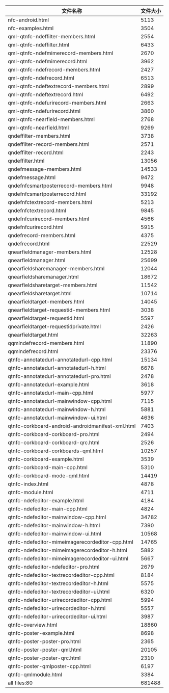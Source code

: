 文件名称 | 文件大小
---|---
nfc-android.html|5113
nfc-examples.html|3504
qml-qtnfc-ndeffilter-members.html|2554
qml-qtnfc-ndeffilter.html|6433
qml-qtnfc-ndefmimerecord-members.html|2670
qml-qtnfc-ndefmimerecord.html|3962
qml-qtnfc-ndefrecord-members.html|2427
qml-qtnfc-ndefrecord.html|6513
qml-qtnfc-ndeftextrecord-members.html|2899
qml-qtnfc-ndeftextrecord.html|6492
qml-qtnfc-ndefurirecord-members.html|2663
qml-qtnfc-ndefurirecord.html|3860
qml-qtnfc-nearfield-members.html|2768
qml-qtnfc-nearfield.html|9269
qndeffilter-members.html|3738
qndeffilter-record-members.html|2571
qndeffilter-record.html|2243
qndeffilter.html|13056
qndefmessage-members.html|14533
qndefmessage.html|9472
qndefnfcsmartposterrecord-members.html|9948
qndefnfcsmartposterrecord.html|33192
qndefnfctextrecord-members.html|5213
qndefnfctextrecord.html|9845
qndefnfcurirecord-members.html|4566
qndefnfcurirecord.html|5915
qndefrecord-members.html|4375
qndefrecord.html|22529
qnearfieldmanager-members.html|12528
qnearfieldmanager.html|25699
qnearfieldsharemanager-members.html|12044
qnearfieldsharemanager.html|18672
qnearfieldsharetarget-members.html|11542
qnearfieldsharetarget.html|10714
qnearfieldtarget-members.html|14045
qnearfieldtarget-requestid-members.html|3038
qnearfieldtarget-requestid.html|5597
qnearfieldtarget-requestidprivate.html|2426
qnearfieldtarget.html|32263
qqmlndefrecord-members.html|11890
qqmlndefrecord.html|23376
qtnfc-annotatedurl-annotatedurl-cpp.html|15134
qtnfc-annotatedurl-annotatedurl-h.html|6678
qtnfc-annotatedurl-annotatedurl-pro.html|2478
qtnfc-annotatedurl-example.html|3618
qtnfc-annotatedurl-main-cpp.html|5977
qtnfc-annotatedurl-mainwindow-cpp.html|7115
qtnfc-annotatedurl-mainwindow-h.html|5881
qtnfc-annotatedurl-mainwindow-ui.html|4636
qtnfc-corkboard-android-androidmanifest-xml.html|7403
qtnfc-corkboard-corkboard-pro.html|2494
qtnfc-corkboard-corkboard-qrc.html|2526
qtnfc-corkboard-corkboards-qml.html|10257
qtnfc-corkboard-example.html|3539
qtnfc-corkboard-main-cpp.html|5310
qtnfc-corkboard-mode-qml.html|14419
qtnfc-index.html|4878
qtnfc-module.html|4711
qtnfc-ndefeditor-example.html|4184
qtnfc-ndefeditor-main-cpp.html|4824
qtnfc-ndefeditor-mainwindow-cpp.html|34782
qtnfc-ndefeditor-mainwindow-h.html|7390
qtnfc-ndefeditor-mainwindow-ui.html|10568
qtnfc-ndefeditor-mimeimagerecordeditor-cpp.html|14765
qtnfc-ndefeditor-mimeimagerecordeditor-h.html|5882
qtnfc-ndefeditor-mimeimagerecordeditor-ui.html|5667
qtnfc-ndefeditor-ndefeditor-pro.html|2679
qtnfc-ndefeditor-textrecordeditor-cpp.html|8184
qtnfc-ndefeditor-textrecordeditor-h.html|5575
qtnfc-ndefeditor-textrecordeditor-ui.html|6320
qtnfc-ndefeditor-urirecordeditor-cpp.html|5994
qtnfc-ndefeditor-urirecordeditor-h.html|5557
qtnfc-ndefeditor-urirecordeditor-ui.html|3987
qtnfc-overview.html|18860
qtnfc-poster-example.html|8698
qtnfc-poster-poster-pro.html|2365
qtnfc-poster-poster-qml.html|20105
qtnfc-poster-poster-qrc.html|2310
qtnfc-poster-qmlposter-cpp.html|6197
qtnfc-qmlmodule.html|3384
all files:80|681488
